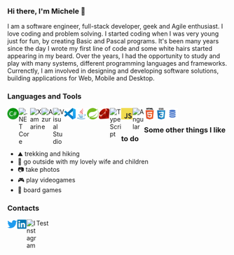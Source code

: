### Hi there, I'm Michele 👋

I am a software engineer, full-stack developer, geek and Agile enthusiast. I love coding and problem solving. I started coding when I was very young just for fun, by creating Basic and Pascal programs. It's been many years since the day I wrote my first line of code and some white hairs started appearing in my beard. Over the years, I had the opportunity to study and play with many systems, different programming languages and frameworks. Currenctly, I am involved in designing and developing software solutions, building applications for Web, Mobile and Desktop. 

### Languages and Tools

<img align="left" alt="C#" width="26px" src="https://raw.githubusercontent.com/github/explore/80688e429a7d4ef2fca1e82350fe8e3517d3494d/topics/csharp/csharp.png" />
<img align="left" alt=".NET Core" width="26px" src="https://adrianwilczynski.gallerycdn.vsassets.io/extensions/adrianwilczynski/asp-net-core-switcher/2.0.2/1577043327534/Microsoft.VisualStudio.Services.Icons.Default" />
<img align="left" alt="Xamarin" width="26px" src="https://raw.githubusercontent.com/detain/svg-logos/780f25886640cef088af994181646db2f6b1a3f8/svg/xamarin.svg" />
<img align="left" alt="Azure" width="26px" src="https://www.vectorlogo.zone/logos/microsoft_azure/microsoft_azure-icon.svg" />
<img align="left" alt="Visual Studio" width="26px" src="https://visualstudio.microsoft.com/wp-content/uploads/2019/06/BrandVisualStudioWin2019-3.svg" />
<img align="left" alt="Visual Studio Code" width="26" src="https://raw.githubusercontent.com/devicons/devicon/master/icons/vscode/vscode-original.svg" />
<img align="left" alt="Java" width="26" src="https://raw.githubusercontent.com/devicons/devicon/master/icons/java/java-original.svg" />                                 
<img align="left" alt="Spring" width="26" src="https://raw.githubusercontent.com/devicons/devicon/master/icons/spring/spring-original.svg" />
<img align="left" alt="Ruby" width="26" src="https://raw.githubusercontent.com/devicons/devicon/master/icons/ruby/ruby-original.svg" />
<img align="left" alt="TypeScript" width="26" src="https://raw.githubusercontent.com/remojansen/logo.ts/master/ts.svg" />
<img align="left" alt="JavaScript" width="26px" src="https://raw.githubusercontent.com/github/explore/80688e429a7d4ef2fca1e82350fe8e3517d3494d/topics/javascript/javascript.png" />
<img align="left" alt="Angular" width="26" src="https://avatars.githubusercontent.com/u/139426?s=200&v=4" />
<img align="left" alt="HTML5" width="26px" src="https://raw.githubusercontent.com/github/explore/80688e429a7d4ef2fca1e82350fe8e3517d3494d/topics/html/html.png" />
<img align="left" alt="CSS3" width="26px" src="https://raw.githubusercontent.com/github/explore/80688e429a7d4ef2fca1e82350fe8e3517d3494d/topics/css/css.png" />
<img align="left" alt="SQL" width="26px" src="https://raw.githubusercontent.com/github/explore/80688e429a7d4ef2fca1e82350fe8e3517d3494d/topics/sql/sql.png" />

<br/>

### Some other things I like to do

- ⛰️ trekking and hiking
- 🌳 go outside with my lovely wife and children
- 📷 take photos
- 🎮 play videogames
- 🎲 board games

### Contacts
[<img align="left" alt="Twitter" width="22px" src="https://github.com/devicons/devicon/blob/master/icons/twitter/twitter-original.svg" />][twitter]
[<img align="left" alt="LinkedIn" width="22px" src="https://github.com/devicons/devicon/blob/master/icons/linkedin/linkedin-original.svg" />][linkedin]
[<img align="left" alt="Instagram" width="22px" src="https://upload.wikimedia.org/wikipedia/commons/e/e7/Instagram_logo_2016.svg" />][instagram]

Test

[twitter]: https://twitter.com/miknucci
[linkedin]: https://www.linkedin.com/in/michelenucci/
[instagram]: https://www.instagram.com/m1k/
